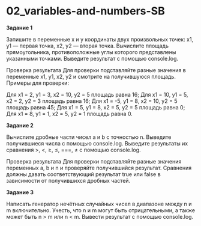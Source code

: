 # 02_variables-and-numbers-SB
<strong>Задание 1</strong>

Запишите в переменные x и y координаты двух произвольных точек: x1, y1 — первая точка, x2, y2 — вторая точка. Вычислите площадь прямоугольника, противоположные углы которого представлены указанными точками. Выведите результат с помощью console.log.

Проверка результата
Для проверки подставляйте разные значения в переменные x1, y1, x2, y2 и смотрите на получившуюся площадь. Примеры для проверки:

Для x1 = 2, y1 = 3, x2 = 10, y2 = 5 площадь равна 16;
Для x1 = 10, y1 = 5, x2 = 2, y2 = 3 площадь равна 16;
Для x1 = -5, y1 = 8, x2 = 10, y2 = 5 площадь равна 45;
Для x1 = 5, y1 = 8, x2 = 5, y2 = 5 площадь равна 0;
Для x1 = 8, y1 = 1, x2 = 5, y2 = 1 площадь равна 0.


<strong>Задание 2</strong>

Вычислите дробные части чисел a и b с точностью n. Выведите получившиеся числа с помощью console.log. Выведите результаты их сравнения >, <, ≥, ≤, ===, ≠ с помощью console.log.

Проверка результата
Для проверки подставляйте разные значения переменных a, b и n и проверяйте получившийся результат. Сравнения должны давать соответствующий результат true или false в зависимости от получившихся дробных частей.


<strong>Задание 3</strong>


Написать генератор нечётных случайных чисел в диапазоне между n и m включительно. Учесть, что n и m могут быть отрицательными, а также может быть n > m или n < m. Вывести результат с помощью console.log.
